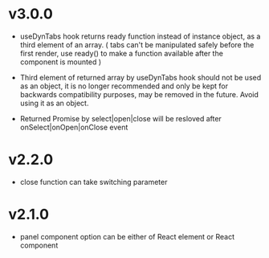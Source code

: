 # v3.0.0

* useDynTabs hook returns ready function instead of instance object, as a third element of an array.
( tabs can't be manipulated safely before the first render, use ready() to make a function available after the component is mounted )

* Third element of returned array by useDynTabs hook should not be used as an object, it is no longer recommended and only be kept for backwards compatibility purposes, may be removed in the future. Avoid using it as an object.

* Returned Promise by select|open|close will be resloved after onSelect|onOpen|onClose event

# v2.2.0

* close function can take switching parameter

# v2.1.0

* panel component option can be either of React element or React component